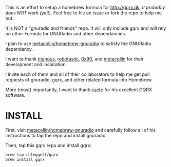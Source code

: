 This is an effort to setup a homebrew formula for http://gqrx.dk. *It probably
does NOT work (yet!)*. Feel free to file an issue or fork the repo to help me out.

It is NOT a "gnuradio and friends" repo. It will only include gqrx and will rely on other Formula for GNURadio and other dependancies.

I plan to use [metacollin/homebrew-gnuradio](https://github.com/metacollin/homebrew-gnuradio) to satisfy the GNURadio dependancy.

I want to thank [titanous](https://github.com/titanous/homebrew-gnuradio), [robotastic](https://github.com/robotastic/homebrew-hackrf), [0x90](https://github.com/0x90/homebrew-megarf), and [metacollin](https://github.com/metacollin/homebrew-gnuradio) for their development and inspiration.

I invite each of them and all of their collaborators to help me get pull requests of gnuradio, gqrx, and other related formula into Homebrew.

More (most) importantly, I want to thank [csete](https://github.com/csete/gqrx) for his excellent GQRX software.

INSTALL
=======
First, visit [metacollin/homebrew-gnuradio](https://github.com/metacollin/homebrew-gnuradio) and carefully follow all of his instructions to tap the repo and install gnuradio.

Then, tap this gqrx repo and install gqrx:

```sh
brew tap chleggett/gqrx
brew install gqrx
```
